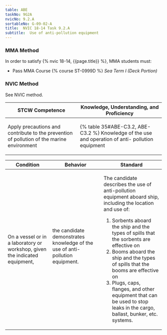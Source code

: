 ```yaml
---
table: ABE
taskNo: 9G2A
nvicNo: 9.2.A 
sortableNo: G-09-02-A
title:  NVIC 18-14 Task 9.2.A
subtitle:  Use of anti-pollution equipment
---
```



### MMA Method

In order to satisfy  {% nvic 18-14, {{page.title}}  %}, MMA students must:

* Pass MMA Course {% course ST-0999D %}  *Sea Term I (Deck Portion)*


### NVIC Method

<a onclick="togglevisibility('nvic_methods')" >See NVIC method.</a>

<div id='nvic_methods' class='hide'>

<table>
<thead>
<tr>
<th class='forty'> STCW Competence </th>
<th class='sixty'> Knowledge, Understanding, and Proficiency </th>
</tr>
</thead>




<tbody>
<tr><td markdown='1'>

Apply precautions and contribute to the prevention of pollution of the marine environment

</td><td markdown='1'>

{% table 35#ABE-C3.2, ABE-C3.2 %} Knowledge of the use and operation of anti- pollution equipment

</td></tr>


</tbody>
</table>


<table>
<thead>
<tr><th class='twenty'>  Condition </th><th class='twenty'> Behavior </th><th  class='sixty'>Standard </th></tr>
</thead>
<tbody >



<tr><td markdown='1'>

On a vessel or in a laboratory or workshop, given the indicated equipment,

</td><td markdown='1'>

the candidate demonstrates knowledge of the use of anti- pollution equipment.

<br>

<div class="tooltip" markdown='1'>



</div>


</td><td markdown='1'>

The candidate describes the use of anti-pollution equipment aboard ship, including the location and use of: 

1. Sorbents aboard the ship and the types of spills that the sorbents are effective on
2. Booms aboard the ship and the types of spills that the booms are effective on
3. Plugs, caps, flanges, and other equipment that can be used to stop leaks in the cargo, ballast, bunker, etc. systems. 

</td></tr>
</tbody>
</table>
</div>
